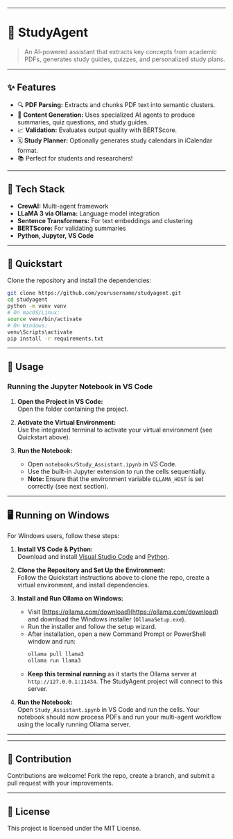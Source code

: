 
---


# 🧠 StudyAgent

> An AI-powered assistant that extracts key concepts from academic PDFs, generates study guides, quizzes, and personalized study plans.

---

## ✨ Features

- 🔍 **PDF Parsing:** Extracts and chunks PDF text into semantic clusters.
- 📝 **Content Generation:** Uses specialized AI agents to produce summaries, quiz questions, and study guides.
- 📈 **Validation:** Evaluates output quality with BERTScore.
- 🗓️ **Study Planner:** Optionally generates study calendars in iCalendar format.
- 📚 Perfect for students and researchers!

---

## 🧰 Tech Stack

- **CrewAI:** Multi-agent framework
- **LLaMA 3 via Ollama:** Language model integration
- **Sentence Transformers:** For text embeddings and clustering
- **BERTScore:** For validating summaries
- **Python, Jupyter, VS Code**

---

## 🚀 Quickstart

Clone the repository and install the dependencies:

```bash
git clone https://github.com/yourusername/studyagent.git
cd studyagent
python -m venv venv
# On macOS/Linux:
source venv/bin/activate
# On Windows:
venv\Scripts\activate
pip install -r requirements.txt
```

---

## 📓 Usage

### Running the Jupyter Notebook in VS Code

1. **Open the Project in VS Code:**  
   Open the folder containing the project.

2. **Activate the Virtual Environment:**  
   Use the integrated terminal to activate your virtual environment (see Quickstart above).

3. **Run the Notebook:**  
   - Open `notebooks/Study_Assistant.ipynb` in VS Code.
   - Use the built-in Jupyter extension to run the cells sequentially.
   - **Note:** Ensure that the environment variable `OLLAMA_HOST` is set correctly (see next section).

---

## 🖥️ Running on Windows

For Windows users, follow these steps:

1. **Install VS Code & Python:**  
   Download and install [Visual Studio Code](https://code.visualstudio.com/) and [Python](https://www.python.org/downloads/).

2. **Clone the Repository and Set Up the Environment:**  
   Follow the Quickstart instructions above to clone the repo, create a virtual environment, and install dependencies.

3. **Install and Run Ollama on Windows:**  
   - Visit [https://ollama.com/download](https://ollama.com/download) and download the Windows installer (`OllamaSetup.exe`).
   - Run the installer and follow the setup wizard.
   - After installation, open a new Command Prompt or PowerShell window and run:
     ```powershell
     ollama pull llama3
     ollama run llama3
     ```
   - **Keep this terminal running** as it starts the Ollama server at `http://127.0.0.1:11434`. The StudyAgent project will connect to this server.

4. **Run the Notebook:**  
   Open `Study_Assistant.ipynb` in VS Code and run the cells. Your notebook should now process PDFs and run your multi-agent workflow using the locally running Ollama server.

---

---

## 🙌 Contribution

Contributions are welcome! Fork the repo, create a branch, and submit a pull request with your improvements.

---

## 📜 License

This project is licensed under the MIT License.

